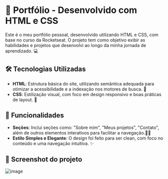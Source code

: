 # 🚀 Portfólio - Desenvolvido com HTML e CSS
Este é o meu portfólio pessoal, desenvolvido utilizando HTML e CSS, com base no curso da Rocketseat. O projeto tem como objetivo exibir as habilidades e projetos que desenvolvi ao longo da minha jornada de aprendizado. 💻
## 🛠 Tecnologias Utilizadas
- **HTML**: Estrutura básica do site, utilizando semântica adequada para otimizar a acessibilidade e a indexação nos motores de busca. 📝
- **CSS**: Estilização visual, com foco em design responsivo e boas práticas de layout. 🎨
## 🌟 Funcionalidades
- **Seções**: Inclui seções como: "Sobre mim", "Meus projetos", "Contato", além de outros elementos interativos para facilitar a navegação.🧑‍💻
- **Estilo Simples e Elegante**: O design foi feito para ser clean, com foco no conteúdo e uma navegação intuitiva. ✨
## 📸 Screenshot do projeto
![image](https://github.com/user-attachments/assets/28bf925c-4c92-4577-86b1-0042c88d8fa5)
